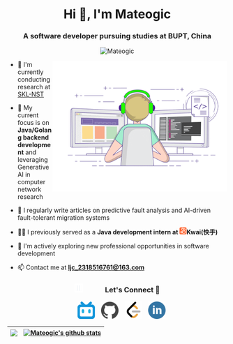 <h1 align="center">Hi 👋, I'm <a>Mateogic</a></h1>
<h3 align="center">A software developer pursuing studies at BUPT, China</h3>

<p align="center"> <img src="https://komarev.com/ghpvc/?username=mateogic&label=Profile%20views&color=0e75b6&style=flat" alt="Mateogic" /> </p>

<a target="_blank" align="center">
  <img align="right" top="500" height="300" width="400" alt="GIF" src="https://raw.githubusercontent.com/Mateogic/Mateogic/refs/heads/main/assets/gif.gif">
</a>

- 🔭 I'm currently conducting research at <a href="https://sklnst.bupt.edu.cn/" target="blank">SKL-NST</a> 

- 🌱 My current focus is on **Java/Golang backend development** and leveraging Generative AI in computer network research

- 📝 I regularly write articles on predictive fault analysis and AI-driven fault-tolerant migration systems

- 👨‍💻 I previously served as a **Java development intern at <img src="https://raw.githubusercontent.com/Mateogic/Mateogic/08a5a4ec5cca731b6e142db883ae738bbc710cb9/assets/kwai.svg" height="16" width="16">Kwai(快手)**

- 🤝 I'm actively exploring new professional opportunities in software development

- 📫 Contact me at **ljc_2318516761@163.com**

<div align="center">
  <h3 align="center"> <img src="https://raw.githubusercontent.com/Mateogic/Mateogic/refs/heads/main/assets/connect.gif" width="20" height="20" style="margin-right: 50px;">Let's Connect 🤝 </h3>
</div>

<p align="center">
 <div align="center"  class="icons-social" style="margin-left: 10px;">
 		<!-- bilibili -->
		<a style="margin-left: 10px;"  target="_blank" href="https://space.bilibili.com/189978997"><img src="https://raw.githubusercontent.com/Mateogic/Mateogic/e19dae7163ecd5130aa95de3e68cae038653ab0d/assets/bilibili.svg" height="40" width="40"></a>
 		<!-- github -->
        <a style="margin-left: 10px;" target="_blank" href="https://github.com/mateogic">
		<img src="https://raw.githubusercontent.com/Mateogic/Mateogic/e19dae7163ecd5130aa95de3e68cae038653ab0d/assets/github.svg" height="40" width="40"></a>
 		<!-- leetcode -->
		<a style="margin-left: 10px;"  target="_blank" href="https://leetcode.cn/u/mateogic/"><img src="https://raw.githubusercontent.com/Mateogic/Mateogic/e19dae7163ecd5130aa95de3e68cae038653ab0d/assets/LeetCode.svg" height="40" width="40"></a>
 		<!-- linkdin -->
		<a style="margin-left: 10px;"  target="_blank" href="https://www.linkedin.com/in/mateogic-ljc"><img src="https://raw.githubusercontent.com/Mateogic/Mateogic/e19dae7163ecd5130aa95de3e68cae038653ab0d/assets/linkedin.svg" height="40" width="40"></a>
      </div>
</p>

| <a href="https://github.com/anuraghazra/github-readme-stats"><img align="center" src="https://github-readme-stats.vercel.app/api/top-langs/?username=mateogic&layout=compact&theme=buefy&hide_border=true" /></a> | <a href="https://github.com/anuraghazra/github-readme-stats"><img align="center" src="https://github-readme-stats.vercel.app/api?username=mateogic&show_icons=true&include_all_commits=true&theme=buefy&hide_border=true" alt="Mateogic's github stats" /></a>|
| ------------- | ------------- |